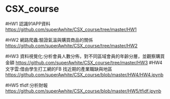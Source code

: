 # CSX_course
#HW1
認識91APP資料
https://github.com/superAwhite/CSX_course/tree/master/HW1

#HW2
網路爬蟲:驗證氣溫與購買商品的關係
https://github.com/superAwhite/CSX_course/tree/master/HW2

#HW3
資料視覺化:分析會員人數分佈，對不同區域會員的年齡分層，並觀察購買金額
https://github.com/superAwhite/CSX_course/tree/master/HW3
#HW4
文字雲:借由學生打工網的FB 找近期的產業職缺與地區
https://github.com/superAwhite/CSX_course/blob/master/HW4/HW4.ipynb

#HW5
tfidf:分析財報
https://github.com/superAwhite/CSX_course/blob/master/HW5/tfidf.ipynb

